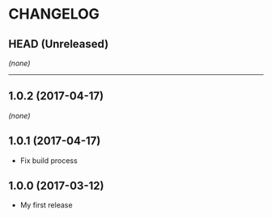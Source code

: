 CHANGELOG
=========

## HEAD (Unreleased)
_(none)_

--------------------

## 1.0.2 (2017-04-17)
_(none)_

## 1.0.1 (2017-04-17)
* Fix build process

## 1.0.0 (2017-03-12)
* My first release

